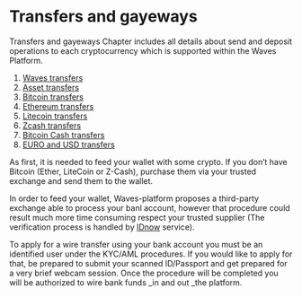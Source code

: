 # Transfers and gayeways

Transfers and gayeways Chapter includes all details about send and deposit operations to each cryptocurrency which is supported within the Waves Platform.

1. [Waves transfers](/waves-client/transfers-and-gateways/waves-transfers.md)
2. [Asset transfers](/waves-client/transfers-and-gateways/asset-transfers.md)
3. [Bitcoin transfers](/waves-client/transfers-and-gateways/bitcoin-transfers.md)
4. [Ethereum transfers](/waves-client/transfers-and-gateways/ethereum-transfers.md)
5. [Litecoin transfers](Link)
6. [Zcash transfers](Link)
7. [Bitcoin Cash transfers](Link)
8. [EURO and USD transfers](Link)

As first, it is needed to feed your wallet with some crypto. If you don’t have Bitcoin \(Ether, LiteCoin or Z-Cash\), purchase them via your trusted exchange and send them to the wallet.

In order to feed your wallet, Waves-platform proposes a third-party exchange able to process your banl account, however that procedure could result much more time consuming respect your trusted supplier \(The verification process is handled by [IDnow](#) service\).

To apply for a wire transfer using your bank account you must be an identified user under the KYC/AML procedures. If you would like to apply for that, be prepared to submit your scanned ID/Passport and get prepared for a very brief webcam session. Once the procedure will be completed you will be authorized to wire bank funds _in and out _the platform.
